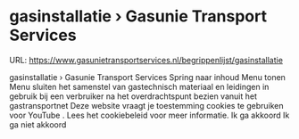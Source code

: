 # gasinstallatie › Gasunie Transport Services

URL: https://www.gasunietransportservices.nl/begrippenlijst/gasinstallatie

gasinstallatie › Gasunie Transport Services
Spring naar inhoud
Menu tonen
Menu sluiten
het samenstel van gastechnisch materiaal en leidingen in gebruik bij een
verbruiker
na het
overdrachtspunt
bezien vanuit het
gastransportnet
Deze website vraagt je toestemming cookies te gebruiken voor
YouTube
. Lees het
cookiebeleid
voor meer informatie.
Ik ga akkoord
Ik ga niet akkoord